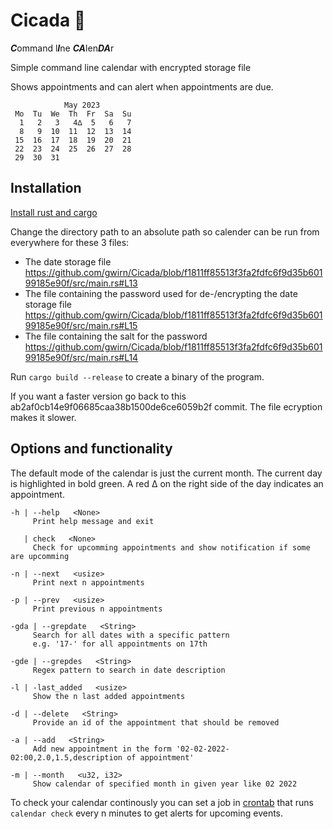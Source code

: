 # Cicada  🦗
***C***ommand l***I***ne ***CA***len***DA***r

Simple command line calendar with encrypted storage file

Shows appointments and can alert when appointments are due.
```
            May 2023
 Mo  Tu  We  Th  Fr  Sa  Su
  1   2   3   4∆  5   6   7 
  8   9  10  11  12  13  14 
 15  16  17  18  19  20  21 
 22  23  24  25  26  27  28 
 29  30  31 
```
## Installation
[Install rust and cargo](https://www.rust-lang.org/tools/install)

Change the directory path to an absolute path so calender can be run from everywhere for these 3 files:
* The date storage file
https://github.com/gwirn/Cicada/blob/f1811ff85513f3fa2fdfc6f9d35b60199185e90f/src/main.rs#L13
* The file containing the password used for de-/encrypting the date storage file
https://github.com/gwirn/Cicada/blob/f1811ff85513f3fa2fdfc6f9d35b60199185e90f/src/main.rs#L15
* The file containing the salt for the password
https://github.com/gwirn/Cicada/blob/f1811ff85513f3fa2fdfc6f9d35b60199185e90f/src/main.rs#L14

Run `cargo build --release` to create a binary of the program.

If you want a faster version go back to this ab2af0cb14e9f06685caa38b1500de6ce6059b2f commit. The file ecryption makes it slower.

## Options and functionality
The default mode of the calendar is just the current month.
The current day is highlighted in bold green.
A red ∆ on the right side of the day indicates an appointment.

```
-h | --help   <None>
     Print help message and exit

   | check   <None>
     Check for upcomming appointments and show notification if some are upcomming

-n | --next   <usize>
     Print next n appointments

-p | --prev   <usize>
     Print previous n appointments

-gda | --grepdate   <String>
     Search for all dates with a specific pattern
     e.g. '17-' for all appointments on 17th

-gde | --grepdes   <String>
     Regex pattern to search in date description

-l | -last_added   <usize>
     Show the n last added appointments

-d | --delete   <String>
     Provide an id of the appointment that should be removed

-a | --add   <String>
     Add new appointment in the form '02-02-2022-02:00,2.0,1.5,description of appointment'

-m | --month   <u32, i32>
     Show calendar of specified month in given year like 02 2022
```

To check your calendar continously you can set a job in [crontab](https://www.man7.org/linux/man-pages/man1/crontab.1.html) that runs `calendar check` every n minutes to get alerts for upcoming events.
